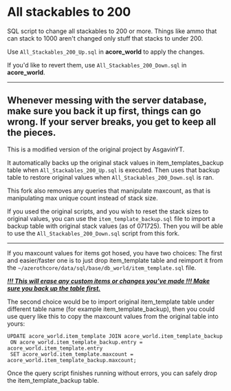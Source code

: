 # All stackables to 200

SQL script to change all stackables to 200 or more.
Things like ammo that can stack to 1000 aren't changed only stuff that stacks to under 200.

Use `All_Stackables_200_Up.sql` in **acore_world** to apply the changes. 

If you'd like to revert them, use `All_Stackables_200_Down.sql` in **acore_world**.

---
Whenever messing with the server database, make sure you back it up first, things can go wrong.
If your server breaks, you get to keep all the pieces.
---

This is a modified version of the original project by AsgavinYT. 

It automatically backs up the original stack values in item_templates_backup table when `All_Stackables_200_Up.sql` is executed.
Then uses that backup table to restore original values when `All_Stackables_200_Down.sql` is ran.

This fork also removes any queries that manipulate maxcount, as that is manipulating max unique count instead of stack size.

If you used the original scripts, and you wish to reset the stack sizes to original values, you can use the `item_template_backup.sql` file to import a backup table with original stack values (as of 071725).
Then you will be able to use the `All_Stackables_200_Down.sql` script from this fork.

---

If you maxcount values for items got hosed, you have two choices:
  The first and easier/faster one is to just drop item_template table and reimport it from the `~/azerothcore/data/sql/base/db_world/item_template.sql` file.
  
  ***<ins>!!! This will erase any custom items or changes you've made !!! Make sure you back up the table first.</ins>***
  
  The second choice would be to import original item_template table under different table name (for example item_template_backup), then you could use query like this to copy the maxcount values from the original table into yours:

```
UPDATE acore_world.item_template JOIN acore_world.item_template_backup
 ON acore_world.item_template_backup.entry = acore_world.item_template.entry
 SET acore_world.item_template.maxcount = acore_world.item_template_backup.maxcount;
```
   
  Once the query script finishes running without errors, you can safely drop the item_template_backup table.
